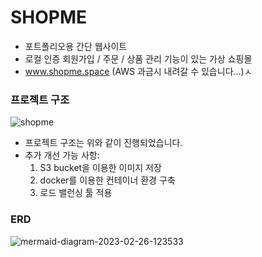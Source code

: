 # SHOPME
- 포트폴리오용 간단 웹사이트
- 로컬 인증 회원가입 / 주문 / 상품 관리 기능이 있는 가상 쇼핑몰
- www.shopme.space (AWS 과금시 내려갈 수 있습니다...)ㅅ

### 프로젝트 구조
![shopme](https://user-images.githubusercontent.com/115934563/223373062-efce0707-bf7e-42fe-a388-a223977c349b.png)

- 프로젝트 구조는 위와 같이 진행되었습니다.
- 추가 개선 가능 사항:
  1. S3 bucket을 이용한 이미지 저장
  2. docker를 이용한 컨테이너 환경 구축
  3. 로드 밸런싱 툴 적용

### ERD
![mermaid-diagram-2023-02-26-123533](https://user-images.githubusercontent.com/115934563/223372203-18147459-c74e-425c-bae2-a67c3a423190.png)
